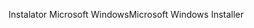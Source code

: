 <span data-ttu-id="8f7ab-101">Instalator Microsoft Windows</span><span class="sxs-lookup"><span data-stu-id="8f7ab-101">Microsoft Windows Installer</span></span>